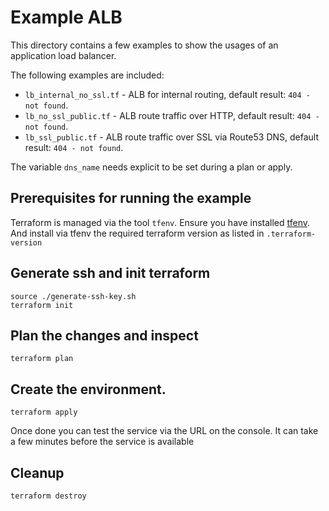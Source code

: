 # Example ALB

This directory contains a few examples to show the usages of an application load balancer.

The following examples are included:
- `lb_internal_no_ssl.tf` - ALB for internal routing, default result: `404 - not found`.
- `lb_no_ssl_public.tf` - ALB route traffic over HTTP, default result: `404 - not found`.
- `lb_ssl_public.tf` - ALB route traffic over SSL via Route53 DNS, default result: `404 - not found`.

The variable `dns_name` needs explicit to be set during a plan or apply.


## Prerequisites for running the example
Terraform is managed via the tool `tfenv`. Ensure you have installed [tfenv](https://github.com/kamatama41/tfenv). And install via tfenv the required terraform version as listed in `.terraform-version`

## Generate ssh and init terraform

```
source ./generate-ssh-key.sh
terraform init

```

## Plan the changes and inspect

```
terraform plan
```

## Create the environment.

```
terraform apply
```

Once done you can test the service via the URL on the console. It can take a few minutes before the service is available


## Cleanup

```
terraform destroy
```
